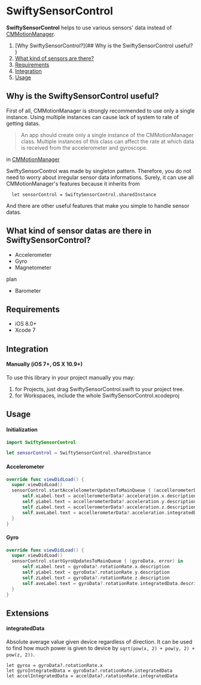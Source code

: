 # SwiftySensorControl

**SwiftySensorControl** helps to use various sensors' data instead of [CMMotionManager](https://developer.apple.com/library/ios/documentation/CoreMotion/Reference/CMMotionManager_Class/).

1. [Why SwiftySensorControl?](## Why is the SwiftySensorControl useful?
)
1. [What kind of sensors are there?](#What-kind-of-sensor-datas-are-there-in-SwiftySensorControl?)
1. [Requirements](#requirements)
1. [Integration](#integration)
1. [Usage](#usage)

## Why is the SwiftySensorControl useful?

First of all, CMMotionManager is strongly recommended to use only a single instance. Using multiple instances can cause lack of system to rate of getting datas.

>An app should create only a single instance of the CMMotionManager class. Multiple instances of this class can affect the rate at which data is received from the accelerometer and gyroscope.

in [CMMotionManager](https://developer.apple.com/library/ios/documentation/CoreMotion/Reference/CMMotionManager_Class/)

SwiftySensorControl was made by singleton pattern. Therefore, you do not need to worry about irregular sensor data informations. Surely, it can use all CMMotionManager's features because it inherits from

```
  let sensorControl = SwiftySensorControl.sharedInstance
```

And there are other useful features that make you simple to handle sensor datas.

## What kind of sensor datas are there in SwiftySensorControl?

- Accelerometer
- Gyro
- Magnetometer

plan
- Barometer

## Requirements
- iOS 8.0+
- Xcode 7


## Integration

#### Manually (iOS 7+, OS X 10.9+)
To use this library in your project manually you may:

1. for Projects, just drag SwiftySensorControl.swift to your project tree.
2. for Workspaces, include the whole SwiftySensorControl.xcodeproj


## Usage

#### Initialization

```swift
import SwiftySensorControl
```

```swift
let sensorControl = SwiftySensorControl.sharedInstance
```

#### Accelerometer

```swift
override func viewDidLoad() {
  super.viewDidLoad()
  sensorControl.startAccelelometerUpdatesToMainQueue { (accellerometerData, error) in
      self.xLabel.text = accellerometerData?.acceleration.x.description
      self.yLabel.text = accellerometerData?.acceleration.y.description
      self.zLabel.text = accellerometerData?.acceleration.z.description
      self.aveLabel.text = accellerometerData?.acceleration.integratedData.description
  }
}
```

#### Gyro
```swift
override func viewDidLoad() {
  super.viewDidLoad()
  sensorControl.startGyroUpdatesToMainQueue { (gyroData, error) in
      self.xLabel.text = gyroData?.rotationRate.x.description
      self.yLabel.text = gyroData?.rotationRate.y.description
      self.zLabel.text = gyroData?.rotationRate.z.description
      self.aveLabel.text = gyroData?.rotationRate.integratedData.description
  }
}
```

## Extensions

#### integratedData
Absolute average value given device regardless of direction.
It can be used to find how much power is given to device by ` sqrt(pow(x, 2) + pow(y, 2) + pow(z, 2)) `.

```
let gyrox = gyroData?.rotationRate.x
let gyroIntegratedData = gyroData?.rotationRate.integratedData
let accelIntegratedData = accelData?.ratationRate.integratedData
```
